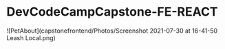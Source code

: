 # DevCodeCampCapstone-FE-REACT
![PetAbout](capstonefrontend/Photos/Screenshot 2021-07-30 at 16-41-50 Leash Local.png)
